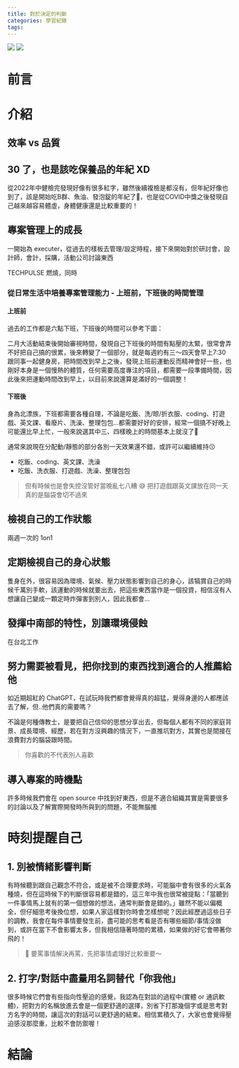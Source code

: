 ```yaml
---
title: 對於決定的判斷
categories: 學習紀錄
tags:
---
```


![](https://nijialin.com/images/2023/)
![](https://nijialin.com/images/common.jpeg)

# 前言

<!-- more -->

# 介紹

## 效率 vs 品質

## 30 了，也是該吃保養品的年紀 XD

從2022年中健檢完發現好像有很多紅字，雖然後續複檢是都沒有，但年紀好像也到了，該是開始吃B群、魚油、發泡錠的年紀了🥲，也是從COVID中獎之後發現自己越來越容易體虛，身體健康還是比較重要的！


## 專案管理上的成長

一開始為 executer，從過去的樣板去管理/設定時程，接下來開始對於研討會，設計師，會計，採購，活動公司討論東西

TECHPULSE 燃燒，同時

### 從日常生活中培養專案管理能力 - 上班前，下班後的時間管理

#### 上班前

過去的工作都是六點下班，下班後的時間可以參考下圖：

<script defer class="speakerdeck-embed" data-slide="22" data-id="95e302aa691f4150805d8bd57f5467ed" data-ratio="1.77777777777778" src="//speakerdeck.com/assets/embed.js"></script>

二月大活動結束後開始審視時間，發現自己下班後的時間有點壓的太緊，很常會弄不好把自己搞的很累，後來轉變了一個部分，就是每週約有三～四天會早上7:30跟同事一起健身房，把時間改到早上之後，發現上班前運動反而精神會好一些，也剛好本身是一個慢熱的體質，任何需要高度專注的項目，都需要一段準備時間，因此後來把運動時間改到早上，以目前來說還算是滿好的一個調整！

#### 下班後

身為北漂族，下班都需要各種自理，不論是吃飯、洗/晾/折衣服、coding、打遊戲、英文課、看廢片、洗澡、整理包包...都需要好好的安排，經常一個搞不好晚上可能還比早上忙，一般來說選其中三、四樣晚上的時間基本上就沒了🥹

通常來說現在分配動/靜態的部分各別一天效果還不錯，或許可以繼續維持😗
- 吃飯、coding、英文課、洗澡
- 吃飯、洗衣服、打遊戲、洗澡、整理包包

> 但有時候也是會失控沒管好當晚亂七八糟 😅 把打遊戲跟英文課放在同一天真的是腦袋會切不過來

## 檢視自己的工作狀態

兩週一次的 1on1

## 定期檢視自己的身心狀態

隻身在外，很容易因為環境、氣候、壓力狀態影響到自己的身心，該犒賞自己的時候千萬別手軟，該運動的時候就要出去，把這些東西當作是一個投資，相信沒有人想讓自己變成一顆定時炸彈害到別人，因此我都會...

## 發揮中南部的特性，別讓環境侵蝕

在台北工作

## 努力需要被看見，把你找到的東西找到適合的人推薦給他

如近期超紅的 ChatGPT，在試玩時我們都會覺得真的超猛，覺得身邊的人都應該去了解，但..他們真的需要嗎？

不論是何種傳教士，是要把自己信仰的思想分享出去，但每個人都有不同的家庭背景、成長環境、經歷，若在對方沒興趣的情況下，一直推坑對方，其實也是間接在浪費對方的腦袋跟時間。

> 你喜歡的不代表別人喜歡

## 導入專案的時機點

許多時候我們會在 open source 中找到好東西，但是不適合組織其實是需要很多的討論以及了解實際開發時所與到的問題，不能無腦推

# 時刻提醒自己

## 1. 別被情緒影響判斷

有時候聽到跟自己觀念不符合，或是被不合理要求時，可能腦中會有很多的火氣各種燒，但在這時候下的判斷很容易都是錯的，這三年中我也很常被提點：「當聽到一件事情馬上就有的第一個想做的想法，通常判斷會是錯的。」雖然不能以偏概全，但仔細思考後換位想，如果人家這樣對你時會怎樣想呢？因此經歷過這些日子的調教，我會在每件事情要發生前，盡可能的思考看是否有哪些細節/事情沒做到，或許在當下不會影響太多，但我相信隨著時間的累積，如果做的好它會帶著你飛的！

> 🥷 要罵事情解決再罵，先把事情處理好比較重要～

## 2. 打字/對話中盡量用名詞替代「你我他」

很多時候它們會有些指向性壓迫的感覺，我認為在對談的過程中(實體 or 通訊軟體)，把對方的名稱放進去會是一個更舒適的選擇，別省下打那幾個字或是思考對方名字的時間，讓這次的對話可以更舒適的結束。相信累積久了，大家也會覺得壓迫感沒那麼重，比較不會防禦喔！

# 結論

<style>
  section.compact {
    font-size: 150%  
  }
  img[alt~="center"] {
    display: block;
    margin: 0 auto;
  }
</style>
